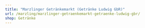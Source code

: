 ```yaml
---
title: "Marzlinger Getränkemarkt (Getränke Ludwig GbR)"
url: /marzling/marzlinger-getraenkemarkt-getraenke-ludwig-gbr/
shop: Getränke
---
```

